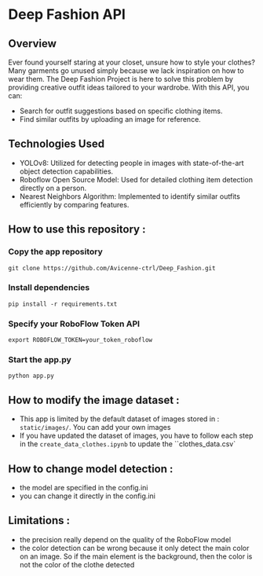 # Deep Fashion API

## Overview
Ever found yourself staring at your closet, unsure how to style your clothes? Many garments go unused simply because we lack inspiration on how to wear them. The Deep Fashion Project is here to solve this problem by providing creative outfit ideas tailored to your wardrobe. With this API, you can:

- Search for outfit suggestions based on specific clothing items.
- Find similar outfits by uploading an image for reference.


## Technologies Used
- YOLOv8: Utilized for detecting people in images with state-of-the-art object detection capabilities.
- Roboflow Open Source Model: Used for detailed clothing item detection directly on a person.
- Nearest Neighbors Algorithm: Implemented to identify similar outfits efficiently by comparing features.

## How to use this repository :

### Copy the app repository  
`git clone https://github.com/Avicenne-ctrl/Deep_Fashion.git`  

### Install dependencies  
`pip install -r requirements.txt`  

### Specify your RoboFlow Token API  
`export ROBOFLOW_TOKEN=your_token_roboflow`   

### Start the app.py  
`python app.py`   

## How to modify the image dataset :
- This app is limited by the default dataset of images stored in : `static/images/`. You can add your own images
- If you have updated the dataset of images, you have to follow each step in the `create_data_clothes.ipynb` to update the ``clothes_data.csv`

## How to change model detection :
- the model are specified in the config.ini
- you can change it directly in the config.ini

## Limitations :
- the precision really depend on the quality of the RoboFlow model
- the color detection can be wrong because it only detect the main color on an image. So if the main element is the background, then the color is not the color of the clothe detected
